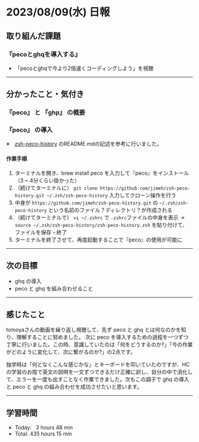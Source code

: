 # 2023/08/09(水) 日報

## 取り組んだ課題
### 『pecoとghqを導入する』
- 「pecoとghqで今より2倍速くコーディングしよう」を視聴

---

## 分かったこと・気付き
### 『peco』 と 『ghp』 の概要

### 『peco』 の導入
※　[zsh-peco-history](https://github.com/jimeh/zsh-peco-history) のREADME.mdの記述を参考に行いました。
#### 作業手順
1. ターミナルを開き、brew install peco を入力して『peco』をインストール（3 ~ 4分くらい掛かった）
2. （続けてターミナルに） `git clone https://github.com/jimeh/zsh-peco-history.git ~/.zsh/zsh-peco-history` 入力してクローン操作を行う
3. 中身が `https://github.com/jimeh/zsh-peco-history.git` の `~/.zsh/zsh-peco-history` という名前のファイル？ディレクトリ？が作成される
4. （続けてターミナルで） `vi ~/.zshrc` で `.zshrc`ファイルの中身を表示 → `source ~/.zsh/zsh-peco-history/zsh-peco-history.zsh` を貼り付けて、ファイルを保存・終了
5. ターミナルを終了させて、再度起動することで『peco』の使用が可能に

---

## 次の目標
- ghq の導入
- peco と ghq を組み合わせること

---

## 感じたこと
tomoyaさんの動画を繰り返し視聴して、先ず peco と ghq とは何なのかを知り、理解することに努めました。
次に peco を導入するための過程を一つずつ丁寧に行いました。この時、意識していたのは「何をどうするのか?」「今の作業がどのように変化して、次に繋がるのか?」の2点です。

独学時は「何となくこんな感じかな」とキーボードを叩いていたのですが、HCの学習のお陰で英文の説明を一文ずつできるだけ正確に訳し、自分の中で消化して、エラーを一度も出すことなく作業できました。次もこの調子で ghq の導入と peco と ghq の組み合わせを成功させたいと思います。

---

## 学習時間
- Today:&nbsp;&nbsp; 3 hours 48 min
- Total: 435 hours 15 min

